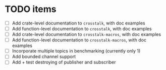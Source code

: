 # TODO items

- [ ] Add crate-level documentation to `crosstalk`, with doc examples
- [ ] Add function-level documentation to `crosstalk`, with doc examples
- [ ] Add crate-level documentation to `crosstalk-macros`, with doc examples
- [ ] Add function-level documentation to `crosstalk-macros`, with doc examples
- [ ] Incorporate multiple topics in benchmarking (currently only 1)
- [ ] Add bounded channel support
- [ ] Add + test destroying of publisher and subscriber